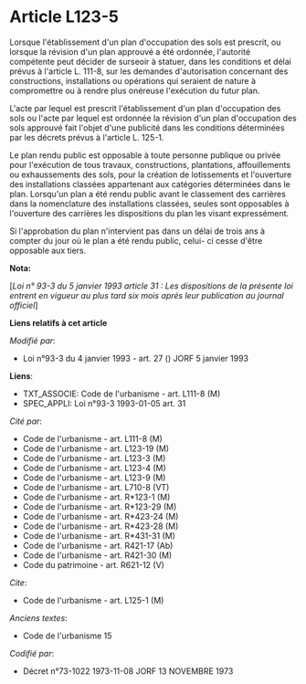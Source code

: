 # Article L123-5

Lorsque l'établissement d'un plan d'occupation des sols est prescrit, ou lorsque la révision d'un plan approuvé a été
ordonnée, l'autorité compétente peut décider de surseoir à statuer, dans les conditions et délai prévus à l'article L. 111-8,
sur les demandes d'autorisation concernant des constructions, installations ou opérations qui seraient de nature à
compromettre ou à rendre plus onéreuse l'exécution du futur plan.

L'acte par lequel est prescrit l'établissement d'un plan d'occupation des sols ou l'acte par lequel est ordonnée la révision
d'un plan d'occupation des sols approuvé fait l'objet d'une publicité dans les conditions déterminées par les décrets prévus
à l'article L. 125-1.

Le plan rendu public est opposable à toute personne publique ou privée pour l'exécution de tous travaux, constructions,
plantations, affouillements ou exhaussements des sols, pour la création de lotissements et l'ouverture des installations
classées appartenant aux catégories déterminées dans le plan. Lorsqu'un plan a été rendu public avant le classement des
carrières dans la nomenclature des installations classées, seules sont opposables à l'ouverture des carrières les
dispositions du plan les visant expressément.

Si l'approbation du plan n'intervient pas dans un délai de trois ans à compter du jour où le plan a été rendu public, celui-
ci cesse d'être opposable aux tiers.

**Nota:**

[*Loi n° 93-3 du 5 janvier 1993 article 31 : Les dispositions de la présente loi entrent en vigueur au plus tard six mois
aprés leur publication au journal officiel*]

**Liens relatifs à cet article**

_Modifié par_:

  - Loi n°93-3 du 4 janvier 1993 - art. 27 () JORF 5 janvier 1993

**Liens**:

  - TXT_ASSOCIE: Code de l'urbanisme - art. L111-8 (M)
  - SPEC_APPLI: Loi n°93-3 1993-01-05 art. 31

_Cité par_:

  - Code de l'urbanisme - art. L111-8 (M)
  - Code de l'urbanisme - art. L123-19 (M)
  - Code de l'urbanisme - art. L123-3 (M)
  - Code de l'urbanisme - art. L123-4 (M)
  - Code de l'urbanisme - art. L123-9 (M)
  - Code de l'urbanisme - art. L710-8 (VT)
  - Code de l'urbanisme - art. R*123-1 (M)
  - Code de l'urbanisme - art. R*123-29 (M)
  - Code de l'urbanisme - art. R*423-24 (M)
  - Code de l'urbanisme - art. R*423-28 (M)
  - Code de l'urbanisme - art. R*431-31 (M)
  - Code de l'urbanisme - art. R421-17 (Ab)
  - Code de l'urbanisme - art. R421-30 (M)
  - Code du patrimoine - art. R621-12 (V)

_Cite_:

  - Code de l'urbanisme - art. L125-1 (M)

_Anciens textes_:

  - Code de l'urbanisme 15

_Codifié par_:

  - Décret n°73-1022 1973-11-08 JORF 13 NOVEMBRE 1973
